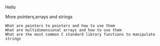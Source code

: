 Hello

More pointers,arrays and strings


    What are pointers to pointers and how to use them
    What are multidimensional arrays and how to use them
    What are the most common C standard library functions to manipulate strings

